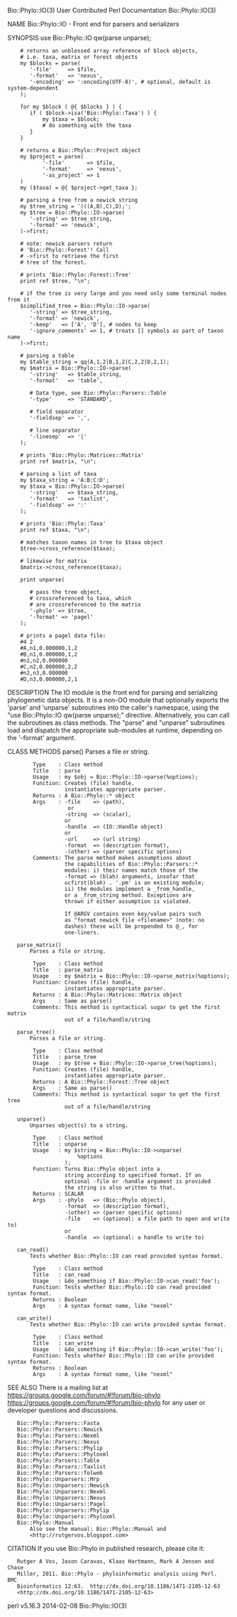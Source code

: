 Bio::Phylo::IO(3)     User Contributed Perl Documentation    Bio::Phylo::IO(3)

NAME
       Bio::Phylo::IO - Front end for parsers and serializers

SYNOPSIS
        use Bio::Phylo::IO qw(parse unparse);

        # returns an unblessed array reference of block objects,
        # i.e. taxa, matrix or forest objects
        my $blocks = parse(
           '-file'     => $file,
           '-format'   => 'nexus',
           '-encoding' => ':encoding(UTF-8)', # optional, default is system-dependent
        );

        for my $block ( @{ $blocks } ) {
           if ( $block->isa('Bio::Phylo::Taxa') ) {
               my $taxa = $block;
               # do something with the taxa
           }
        }

        # returns a Bio::Phylo::Project object
        my $project = parse(
               '-file'       => $file,
               '-format'     => 'nexus',
               '-as_project' => 1
        )
        my ($taxa) = @{ $project->get_taxa };

        # parsing a tree from a newick string
        my $tree_string = '(((A,B),C),D);';
        my $tree = Bio::Phylo::IO->parse(
           '-string' => $tree_string,
           '-format' => 'newick',
        )->first;

        # note: newick parsers return
        # 'Bio::Phylo::Forest'! Call
        # ->first to retrieve the first
        # tree of the forest.

        # prints 'Bio::Phylo::Forest::Tree'
        print ref $tree, "\n";

        # if the tree is very large and you need only some terminal nodes from it
        $simplified_tree = Bio::Phylo::IO->parse(
           '-string' => $tree_string,
           '-format' => 'newick',
           '-keep'   => ['A', 'D'], # nodes to keep
           '-ignore_comments' => 1, # treats [] symbols as part of taxon name
        )->first;

        # parsing a table
        my $table_string = qq(A,1,2|B,1,2|C,2,2|D,2,1);
        my $matrix = Bio::Phylo::IO->parse(
           '-string'   => $table_string,
           '-format'   => 'table',

           # Data type, see Bio::Phylo::Parsers::Table
           '-type'     => 'STANDARD',

           # field separator
           '-fieldsep' => ',',

           # line separator
           '-linesep'  => '|'
        );

        # prints 'Bio::Phylo::Matrices::Matrix'
        print ref $matrix, "\n";

        # parsing a list of taxa
        my $taxa_string = 'A:B:C:D';
        my $taxa = Bio::Phylo::IO->parse(
           '-string'   => $taxa_string,
           '-format'   => 'taxlist',
           '-fieldsep' => ':'
        );

        # prints 'Bio::Phylo::Taxa'
        print ref $taxa, "\n";

        # matches taxon names in tree to $taxa object
        $tree->cross_reference($taxa);

        # likewise for matrix
        $matrix->cross_reference($taxa);

        print unparse(

           # pass the tree object,
           # crossreferenced to taxa, which
           # are crossreferenced to the matrix
           '-phylo' => $tree,
           '-format' => 'pagel'
        );

        # prints a pagel data file:
        #4 2
        #A,n1,0.000000,1,2
        #B,n1,0.000000,1,2
        #n1,n2,0.000000
        #C,n2,0.000000,2,2
        #n2,n3,0.000000
        #D,n3,0.000000,2,1

DESCRIPTION
       The IO module is the front end for parsing and serializing phylogenetic
       data objects. It is a non-OO module that optionally exports the 'parse'
       and 'unparse' subroutines into the caller's namespace, using the "use
       Bio::Phylo::IO qw(parse unparse);" directive. Alternatively, you can
       call the subroutines as class methods. The "parse" and "unparse"
       subroutines load and dispatch the appropriate sub-modules at runtime,
       depending on the '-format' argument.

   CLASS METHODS
       parse()
           Parses a file or string.

            Type    : Class method
            Title   : parse
            Usage   : my $obj = Bio::Phylo::IO->parse(%options);
            Function: Creates (file) handle,
                      instantiates appropriate parser.
            Returns : A Bio::Phylo::* object
            Args    : -file    => (path),
                       or
                      -string  => (scalar),
                      or
                      -handle  => (IO::Handle object)
                      or
                      -url     => (url string)
                      -format  => (description format),
                      -(other) => (parser specific options)
            Comments: The parse method makes assumptions about
                      the capabilities of Bio::Phylo::Parsers::*
                      modules: i) their names match those of the
                      -format => (blah) arguments, insofar that
                      ucfirst(blah) . '.pm' is an existing module;
                      ii) the modules implement a _from_handle,
                      or a _from_string method. Exceptions are
                      thrown if either assumption is violated.

                      If @ARGV contains even key/value pairs such
                      as "format newick file <filename>" (note: no
                      dashes) these will be prepended to @_, for
                      one-liners.

       parse_matrix()
           Parses a file or string.

            Type    : Class method
            Title   : parse_matrix
            Usage   : my $matrix = Bio::Phylo::IO->parse_matrix(%options);
            Function: Creates (file) handle,
                      instantiates appropriate parser.
            Returns : A Bio::Phylo::Matrices::Matrix object
            Args    : Same as parse()
            Comments: This method is syntactical sugar to get the first matrix
                      out of a file/handle/string

       parse_tree()
           Parses a file or string.

            Type    : Class method
            Title   : parse_tree
            Usage   : my $tree = Bio::Phylo::IO->parse_tree(%options);
            Function: Creates (file) handle,
                      instantiates appropriate parser.
            Returns : A Bio::Phylo::Forest::Tree object
            Args    : Same as parse()
            Comments: This method is syntactical sugar to get the first tree
                      out of a file/handle/string

       unparse()
           Unparses object(s) to a string.

            Type    : Class method
            Title   : unparse
            Usage   : my $string = Bio::Phylo::IO->unparse(
                          %options
                      );
            Function: Turns Bio::Phylo object into a
                      string according to specified format. If an
                      optional -file or -handle argument is provided
                      the string is also written to that.
            Returns : SCALAR
            Args    : -phylo   => (Bio::Phylo object),
                      -format  => (description format),
                      -(other) => (parser specific options)
                      -file    => (optional: a file path to open and write to)
                      or
                      -handle  => (optional: a handle to write to)

       can_read()
           Tests whether Bio::Phylo::IO can read provided syntax format.

            Type    : Class method
            Title   : can_read
            Usage   : &do_something if Bio::Phylo::IO->can_read('foo');
            Function: Tests whether Bio::Phylo::IO can read provided syntax format.
            Returns : Boolean
            Args    : A syntax format name, like "nexml"

       can_write()
           Tests whether Bio::Phylo::IO can write provided syntax format.

            Type    : Class method
            Title   : can_write
            Usage   : &do_something if Bio::Phylo::IO->can_write('foo');
            Function: Tests whether Bio::Phylo::IO can write provided syntax format.
            Returns : Boolean
            Args    : A syntax format name, like "nexml"

SEE ALSO
       There is a mailing list at
       https://groups.google.com/forum/#!forum/bio-phylo
       <https://groups.google.com/forum/#!forum/bio-phylo> for any user or
       developer questions and discussions.

       Bio::Phylo::Parsers::Fasta
       Bio::Phylo::Parsers::Newick
       Bio::Phylo::Parsers::Nexml
       Bio::Phylo::Parsers::Nexus
       Bio::Phylo::Parsers::Phylip
       Bio::Phylo::Parsers::Phyloxml
       Bio::Phylo::Parsers::Table
       Bio::Phylo::Parsers::Taxlist
       Bio::Phylo::Parsers::Tolweb
       Bio::Phylo::Unparsers::Mrp
       Bio::Phylo::Unparsers::Newick
       Bio::Phylo::Unparsers::Nexml
       Bio::Phylo::Unparsers::Nexus
       Bio::Phylo::Unparsers::Pagel
       Bio::Phylo::Unparsers::Phylip
       Bio::Phylo::Unparsers::Phyloxml
       Bio::Phylo::Manual
           Also see the manual: Bio::Phylo::Manual and
           <http://rutgervos.blogspot.com>

CITATION
       If you use Bio::Phylo in published research, please cite it:

       Rutger A Vos, Jason Caravas, Klaas Hartmann, Mark A Jensen and Chase
       Miller, 2011. Bio::Phylo - phyloinformatic analysis using Perl.  BMC
       Bioinformatics 12:63.  http://dx.doi.org/10.1186/1471-2105-12-63
       <http://dx.doi.org/10.1186/1471-2105-12-63>

perl v5.16.3                      2014-02-08                 Bio::Phylo::IO(3)
